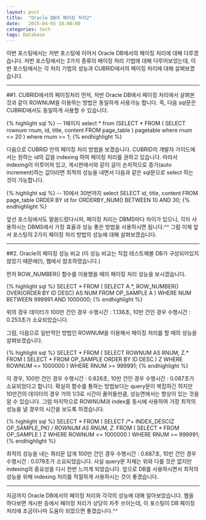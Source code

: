 ```yaml
---
layout: post
title:  "Oracle DB의 페이징 처리2"
date:   2015-04-05 18:00:00
categories: tech
tags: Database
---
```


이번 포스팅에서는 저번 포스팅에 이어서 Oracle DB에서의 페이징 처리에 대해 다루겠습니다. 저번 포스팅에서는 2가지 종류의 페이징 처리 기법에 대해
다루어보았는데, 이번 포스팅에서는 각 처리 기법의 성능과 CUBRID에서의 페이징 처리에 대해 살펴보겠습니다.

---

##1. CUBRID에서의 페이징처리
먼저, 저번 Oracle DB에서 페이징 처리에서 살펴본 것과 같이 ROWNUM을 이용하는 방법은 동일하게 사용가능 합니다. 즉, 다음 sql문은 CUBRID에서도 동일하게
사용할 수 있습니다.

{% highlight sql %}
-- 1페이지 
select *
from (SELECT *
		FROM (
  			SELECT rownum rnum, id, title, content
    		FROM page_table
			) pagetable
		where rnum <= 20
	)
where rnum >= 1;
{% endhighlight %}

다음으로 CUBRID 만의 페이징 처리 방법을 보겠습니다. CUBRID의 개발자 가이드에서는 원하는 id의 값을 indexing 하여 페이징 처리를 권하고 있습니다.
따라서 indexing이 이루어져 있고, 게시판에서와 같이 글이 순차적으로 증가(auto increment)하는 값이라면 최적의 성능을 내면서
다음과 같은 sql문으로 select 하는 것이 가능합니다.

{% highlight sql %}
--  10에서 30번까지 select
SELECT id, title, content FROM page_table
ORDER BY id for ORDERBY_NUM() BETWEEN 10 AND 30;
{% endhighlight %}

앞선 포스팅에서도 말씀드렸다시피, 페이징 처리는 DBMS마다 차이가 있으니, 각자 사용하시는 DBMS에서 가장 효율과 성능 좋은 방법을 사용하시면 됩니다.^^
그럼 이제 앞서 포스팅의 2가지 페이징 처리 방법의 성능에 대해 살펴보겠습니다.

---

##2. Oracle의 페이징 성능 비교
(이 성능 비교는 직접 테스트해볼 DB가 구성되어있지 않았기 때문에(!), 웹에서 참조하였습니다.)
  
먼저 ROW_NUMBER() 함수를 이용했을 때의 페이징 처리 성능을 보시겠습니다.

{% highlight sql %}
SELECT * FROM (
	SELECT A.*, ROW_NUMBER() OVER(ORDER BY ID DESC) AS NUM 
	FROM OP_SAMPLE A
)
WHERE NUM BETWEEN 999991 AND 1000000;
{% endhighlight %}
 
위의 경우 데이터가 100만 건인 경우 수행시간 : 1.136초, 10만 건인 경우 수행시간 : 0.253초가 소요되었습니다.
  
그럼, 다음으로 일반적인 방법인 ROWNUM을 이용해서 페이징 처리를 할 때의 성능을 살펴보겠습니다.

{% highlight sql %}
SELECT * FROM ( 
	SELECT ROWNUM AS RNUM, Z.* FROM ( 
	SELECT * FROM OP_SAMPLE ORDER BY ID DESC
	) Z WHERE ROWNUM <= 1000000 
)
WHERE RNUM >= 999991;
{% endhighlight %}

이 경우, 100만 건인 경우 수행시간 : 0.826초, 10만 건인 경우 수행시간 : 0.087초가 소요되었다고 합니다. 확실히 함수를 통하는 방법보다는 query문이 복잡하긴 하지만
10만건의 데이터의 경우 거의 1/3로 시간이 줄어들만큼, 성능면에서는 향상이 있는 것을 알 수 있습니다.
  그럼 마지막으로 ROWNUM과 index를 동시에 사용하여 가장 최적의 성능을 낼 경우의 시간을 보도록 하겠습니다.

{% highlight sql %}
SELECT * FROM ( 
 SELECT /*+ INDEX_DESC(Z OP_SAMPLE_PK) */ ROWNUM AS RNUM, Z.* FROM ( 
 SELECT * FROM OP_SAMPLE
 ) Z WHERE ROWNUM <= 1000000 
 ) WHERE RNUM >= 999991;
{% endhighlight %}

최적의 성능을 내는 쿼리문 답게 100만 건인 경우 수행시간 : 0.687초, 10만 건인 경우 수행시간 : 0.079초가 소요되었습니다. 사실 query문 자체는 위와 다를 것은
없지만 indexing의 중요성을 다시 한번 느끼게 되었습니다. 앞으로 DB를 사용하시면서 최적의 성능을 위해 indexing 처리를 적절하게 사용하시는 것이 좋겠습니다.

  
---

지금까지 Oracle DB에서의 페이징 처리와 각각의 성능에 대해 알아보았습니다. 웹을 하다보면 게시판 등에서 페이징 처리가 상당히 자주 쓰이는데,
이 포스팅이 DB 페이징 처리에 조금이나마 도움이 되었으면 좋겠습니다.^^